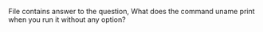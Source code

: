 File contains answer to the question, What does the command uname print when you run it without any option?
